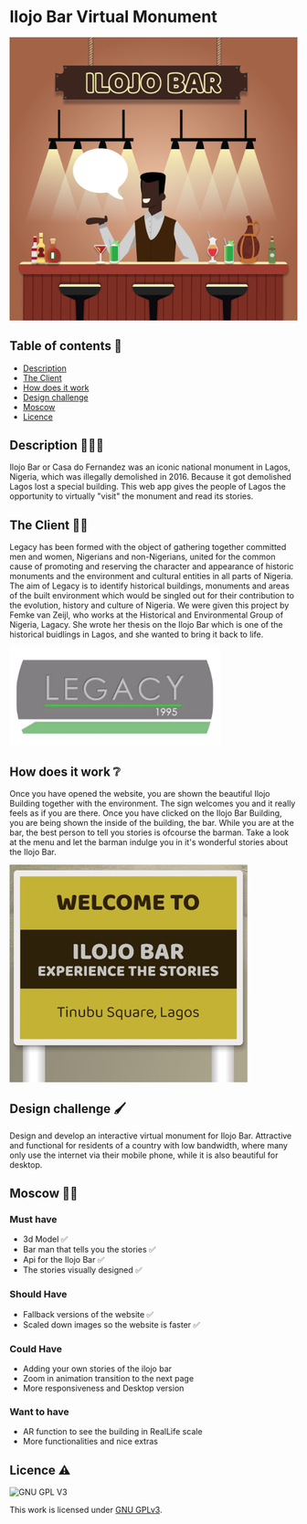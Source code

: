 # Ilojo Bar Virtual Monument

![Ilojo Bar](./public/assets/ilojobar-sign.png) 

## Table of contents 🔢
  * [Description](#description-👩🏻‍💻)
  * [The Client](#the-client-🤝🏻)
  * [How does it work](#how-does-it-work-❔)
  * [Design challenge](#design-challenge-🖌)
  * [Moscow](#moscow)
  * [Licence](#licence-⚠)

## Description 👩🏻‍💻
Ilojo Bar or Casa do Fernandez was an iconic national monument in Lagos, Nigeria, which was illegally demolished in 2016. Because it got demolished Lagos lost a special building. This web app gives the people of Lagos the opportunity to virtually "visit" the monument and read its stories. 

## The Client 🤝🏻

Legacy has been formed with the object of gathering together committed men and women, Nigerians and non-Nigerians, united for the common cause of promoting and reserving the character and appearance of historic monuments and the environment and cultural entities in all parts of Nigeria. The aim of Legacy is to identify historical buildings, monuments and areas of the built environment which would be singled out for their contribution to the evolution, history and culture of Nigeria. 
We were given this project by Femke van Zeijl, who works at the Historical and Environmental Group of Nigeria, Lagacy. She wrote her thesis on the Ilojo Bar which is one of the historical buidlings in Lagos, and she wanted to bring it back to life.

![Legacy](./public/assets/legacy.png) 

## How does it work ❔

Once you have opened the website, you are shown the beautiful Ilojo Building together with the environment. The sign welcomes you and it really feels as if you are there. Once you have clicked on the Ilojo Bar Building, you are being shown the inside of the building, the bar. While you are at the bar, the best person to tell you stories is ofcourse the barman. Take a look at the menu and let the barman indulge you in it's wonderful stories about the Ilojo Bar. 

![Welcome](./public/assets/welcome.jpg) 


## Design challenge 🖌
Design and develop an interactive virtual monument for Ilojo Bar.
Attractive and functional for residents of a country with low bandwidth, where many only use the internet via their mobile phone, while it is also beautiful for desktop.

## Moscow 🧔🏻

### Must have

* 3d Model ✅
* Bar man that tells you the stories ✅
* Api for the Ilojo Bar ✅
* The stories visually designed ✅

### Should Have

* Fallback versions of the website ✅
* Scaled down images so the website is faster ✅

### Could Have

* Adding your own stories of the ilojo bar
* Zoom in animation transition to the next page
* More responsiveness and Desktop version

### Want to have

* AR function to see the building in RealLife scale
* More functionalities and nice extras

## Licence ⚠

![GNU GPL V3](https://www.gnu.org/graphics/gplv3-127x51.png)

This work is licensed under [GNU GPLv3](./LICENSE).
